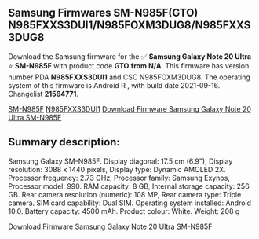 <h2>Samsung Firmwares SM-N985F(GTO) N985FXXS3DUI1/N985FOXM3DUG8/N985FXXS3DUG8</h2>
Download the Samsung firmware for the ✅ <strong>Samsung Galaxy Note 20 Ultra </strong> ⭐ <strong>SM-N985F</strong> with product code <strong>GTO</strong> <strong> from N/A</strong>. This firmware has version number PDA <strong>N985FXXS3DUI1</strong> and CSC N985FOXM3DUG8. The operating system of this firmware is Android R , with build date 2021-09-16. Changelist <strong>21564771</strong>.


[SM-N985F](https://samfirm.shop/samsung/model/SM-N985F)
[N985FXXS3DUI1](https://samfirm.shop/samsung/pda/N985FXXS3DUI1)
[Download Firmware Samsung Galaxy Note 20 Ultra SM-N985F](https://samfirm.shop/samsung/firmware/457628)
<h2>Summary description:</h2>
<p>Samsung Galaxy SM-N985F. Display diagonal: 17.5 cm (6.9"), Display resolution: 3088 x 1440 pixels, Display type: Dynamic AMOLED 2X. Processor frequency: 2.73 GHz, Processor family: Samsung Exynos, Processor model: 990. RAM capacity: 8 GB, Internal storage capacity: 256 GB. Rear camera resolution (numeric): 108 MP, Rear camera type: Triple camera. SIM card capability: Dual SIM. Operating system installed: Android 10.0. Battery capacity: 4500 mAh. Product colour: White. Weight: 208 g</p>


[Download Firmware Samsung Galaxy Note 20 Ultra SM-N985F](https://samfirm.shop/samsung/firmware/457628)
